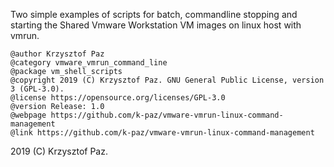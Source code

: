 
Two simple examples of scripts for batch, commandline stopping and starting the Shared Vmware Workstation VM images on linux host with vmrun.

    @author Krzysztof Paz
    @category vmware_vmrun_command_line
    @package vm_shell_scripts
    @copyright 2019 (C) Krzysztof Paz. GNU General Public License, version 3 (GPL-3.0).
    @license https://opensource.org/licenses/GPL-3.0
    @version Release: 1.0
    @webpage https://github.com/k-paz/vmware-vmrun-linux-command-management
    @link https://github.com/k-paz/vmware-vmrun-linux-command-management 

2019 (C) Krzysztof Paz.
